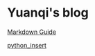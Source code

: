 # Yuanqi's blog

[Markdown Guide](https://guides.github.com/features/mastering-markdown/)

[python_insert](/python_tips.md)


